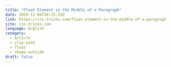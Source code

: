 ```yaml
---
title: "Float Element in the Middle of a Paragraph"
date: 2019-11-04T20:15:33Z
link: https://css-tricks.com/float-element-in-the-middle-of-a-paragraph/?utm_medium=RSS&utm_source=news.12bit.vn
site: css-tricks.com
language: English
category:
  - Article
  - clip-path
  - float
  - shape-outside
draft: false
---
```

